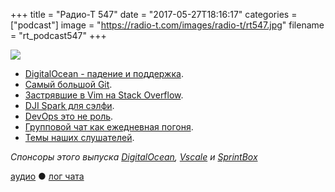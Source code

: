 +++
title = "Радио-Т 547"
date = "2017-05-27T18:16:17"
categories = ["podcast"]
image = "https://radio-t.com/images/radio-t/rt547.jpg"
filename = "rt_podcast547"
+++

![](https://radio-t.com/images/radio-t/rt547.jpg)

- [DigitalOcean - падение и поддержка](https://status.digitalocean.com/incidents/0t54zmb3f1vm).
- [Самый большой Git](https://blogs.msdn.microsoft.com/bharry/2017/05/24/the-largest-git-repo-on-the-planet/).
- [Застрявшие в Vim на Stack Overflow](https://thenextweb.com/dd/2017/05/24/vim-complicated-million-people-looked-exit-stack-overflow/).
- [DJI Spark для сэлфи](https://www.slashgear.com/dji-spark-drone-gesture-pilot-pricing-camera-autopilot-details-24486246/).
- [DevOps это не роль](https://dev.jlelse.eu/devops-is-a-culture-not-a-role-be1bed149b0?gi=58da7e1959e3).
- [Групповой чат как ежедневная погоня](https://habrahabr.ru/company/alconost/blog/329422/).
- [Темы наших слушателей](https://radio-t.com/p/2017/05/23/prep-547/).

*Спонсоры этого выпуска [DigitalOcean](https://www.digitalocean.com), [Vscale](http://bit.ly/radio-t_vscale) и [SprintBox](http://bit.ly/2qfc9W8)*

[аудио](http://cdn.radio-t.com/rt_podcast547.mp3) ● [лог чата](http://chat.radio-t.com/logs/radio-t-547.html)
<audio src="http://cdn.radio-t.com/rt_podcast547.mp3" preload="none"></audio>
